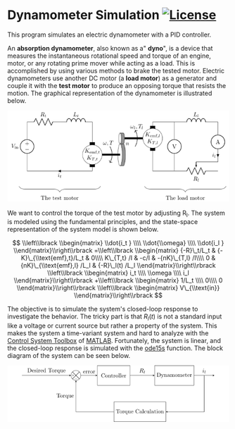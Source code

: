 # Dynamometer Simulation [![License](https://img.shields.io/github/license/sinaatalay/DynamometerSimulation.svg)](https://github.com/sinaatalay/DynamometerSimulation/blob/main/LICENSE)
This program simulates an electric dynamometer with a PID controller.

An **absorption dynamometer**, also known as a" **dyno**", is a device that measures the instantaneous rotational speed and torque of an engine, motor, or any rotating prime mover while acting as a load. This is accomplished by using various methods to brake the tested motor. Electric dynamometers use another DC motor (a **load motor**) as a generator and couple it with the **test motor** to produce an opposing torque that resists the motion. The graphical representation of the dynamometer is illustrated below.

<p align="center">
	<picture>
	  <source media="(prefers-color-scheme: dark)" srcset="https://github.com/sinaatalay/DynamometerSimulation/blob/main/figures/SchematicDarkMode.png?raw=true">
	  <source media="(prefers-color-scheme: light)" srcset="https://github.com/sinaatalay/DynamometerSimulation/blob/main/figures/Schematic.png?raw=true">
	  <img alt="Schematic" src="https://github.com/sinaatalay/DynamometerSimulation/blob/main/figures/Schematic.png?raw=true">
	</picture>
</p>

We want to control the torque of the test motor by adjusting R<sub>l</sub>. The system is modeled using the fundamental principles, and the state-space representation of the system model is shown below.

$$
\\left\\lbrack \\begin{matrix} \\dot{i_t } \\\\ \\dot{\\omega} \\\\ \\dot{i_l }  \\end{matrix}\\right\\rbrack =\\left\\lbrack \\begin{matrix} {-R}\_t/L_t & {-K}\_{\\text{emf},t}/L_t & 0\\\\ K\_{T,t} /I & -c/I & -{nK}\_{T,l} /I\\\\ 0 & {nK}\_{\\text{emf},l} /L_l & {-R}\_l(t) /L_l \\end{matrix}\\right\\rbrack \\left\\lbrack \\begin{matrix} i_t \\\\ \\omega \\\\ i_l  \\end{matrix}\\right\\rbrack +\\left\\lbrack \\begin{matrix} 1/L_t \\\\ 0\\\\ 0 \\end{matrix}\\right\\rbrack \\left\\lbrack \\begin{matrix} V\_{\\text{in}}  \\end{matrix}\\right\\rbrack
$$

The objective is to simulate the system's closed-loop response to investigate the behavior. The tricky part is that $R_l(t)$ is not a standard input like a voltage or current source but rather a property of the system. This makes the system a time-variant system and hard to analyze with the [Control System Toolbox](https://www.mathworks.com/products/control.html) of [MATLAB](https://www.mathworks.com/products/matlab.html). Fortunately, the system is linear, and the closed-loop response is simulated with the [ode15s](https://www.mathworks.com/help/matlab/ref/ode15s.html) function. The block diagram of the system can be seen below.

<p align="center">
	<picture>
	  <source media="(prefers-color-scheme: dark)" srcset="https://github.com/sinaatalay/DynamometerSimulation/blob/main/figures/BlockDiagramDarkMode.png?raw=true">
	  <source media="(prefers-color-scheme: light)" srcset="https://github.com/sinaatalay/DynamometerSimulation/blob/main/figures/BlockDiagram.png?raw=true">
	  <img alt="Block Diagram" src="https://github.com/sinaatalay/DynamometerSimulation/blob/main/figures/BlockDiagram.png?raw=true">
	</picture>
</p>
